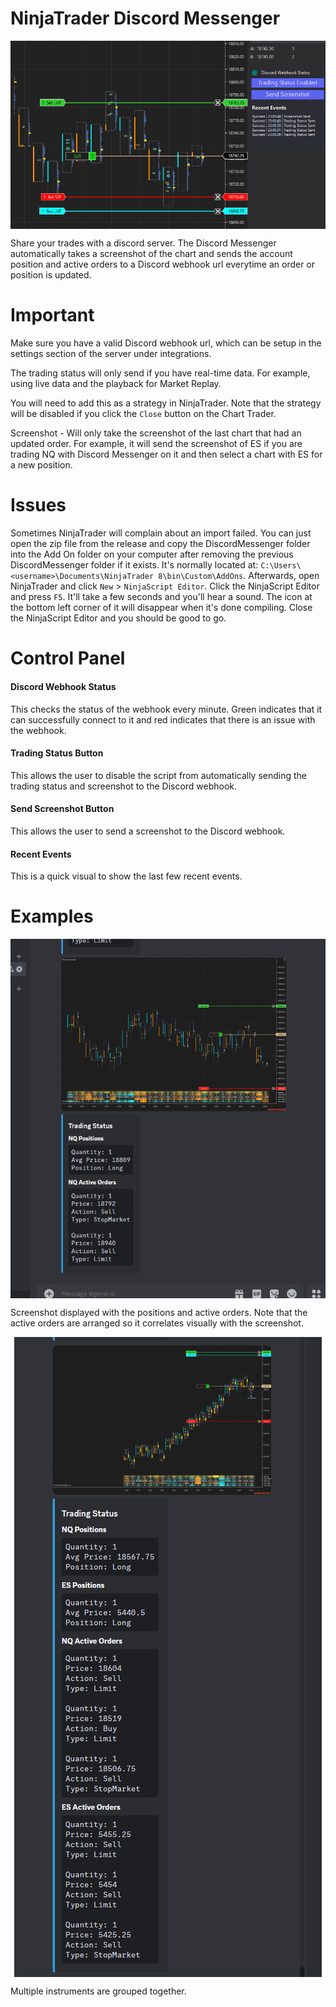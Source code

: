 # NinjaTrader Discord Messenger

<img src="./images/screenshot.png" alt="Screenshot" style="display: block; margin: 0 auto">

Share your trades with a discord server. The Discord Messenger automatically takes a screenshot of the chart and sends the account position and active orders to a Discord webhook url everytime an order or position is updated.

# Important

Make sure you have a valid Discord webhook url, which can be setup in the settings section of the server under integrations.

The trading status will only send if you have real-time data. For example, using live data and the playback for Market Replay.

You will need to add this as a strategy in NinjaTrader. Note that the strategy will be disabled if you click the `Close` button on the Chart Trader.

Screenshot - Will only take the screenshot of the last chart that had an updated order. For example, it will send the screenshot of ES if you are trading NQ with Discord Messenger on it and then select a chart with ES for a new position.

# Issues

Sometimes NinjaTrader will complain about an import failed. You can just open the zip file from the release and copy the DiscordMessenger folder into the Add On folder on your computer after removing the previous DiscordMessenger folder if it exists. It's normally located at: `C:\Users\<username>\Documents\NinjaTrader 8\bin\Custom\AddOns`. Afterwards, open NinjaTrader and click `New` > `NinjaScript Editor`. Click the NinjaScript Editor and press `F5`. It'll take a few seconds and you'll hear a sound. The icon at the bottom left corner of it will disappear when it's done compiling. Close the NinjaScript Editor and you should be good to go.

# Control Panel

#### Discord Webhook Status

This checks the status of the webhook every minute. Green indicates that it can successfully connect to it and red indicates that there is an issue with the webhook.

#### Trading Status Button

This allows the user to disable the script from automatically sending the trading status and screenshot to the Discord webhook.

#### Send Screenshot Button

This allows the user to send a screenshot to the Discord webhook.

#### Recent Events

This is a quick visual to show the last few recent events.

# Examples

<img src="./images/message.png" alt="Message" style="display: block; margin: 0 auto">

Screenshot displayed with the positions and active orders. Note that the active orders are arranged so it correlates visually with the screenshot.

<img src="./images/multiple-instruments.png" alt="Multiple Instruments" style="display: block; margin: 0 auto">

Multiple instruments are grouped together.
